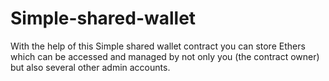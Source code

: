 # Simple-shared-wallet
With the help of this Simple shared wallet contract you can store Ethers which can be accessed and managed by not only you (the contract owner) but also several other admin accounts.
